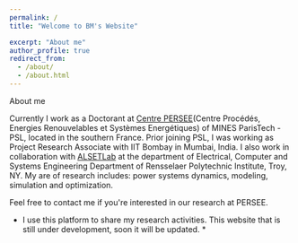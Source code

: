 ```yaml
---
permalink: /
title: "Welcome to BM's Website"

excerpt: "About me"
author_profile: true
redirect_from: 
  - /about/
  - /about.html
---
```



About me

Currently I work as a Doctorant at [Centre PERSEE](see.mines-paristech.fr/Accueil/Presentation/)(Centre Procédés, Energies Renouvelables et Systèmes Energétiques) of MINES ParisTech - PSL, located in the southern France. Prior joining PSL, I was working as Project Research Associate with IIT Bombay in Mumbai, India. I also work in collaboration with [ALSETLab](https://alsetlab.github.io) at the department of Electrical, Computer and Systems Engineering Department of Rensselaer Polytechnic Institute, Troy, NY.
My are of research includes: power systems dynamics, modeling, simulation and optimization.

Feel free to contact me if you're interested in our research at PERSEE.

* I use this platform to share my research activities. This website that is still under development, soon it will be updated. *


